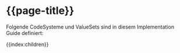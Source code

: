 # {{page-title}}

Folgende CodeSysteme und ValueSets sind in diesem Implementation Guide definiert:

{{index:children}}